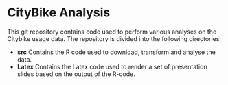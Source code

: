 # CityBike Analysis
This git repository contains code used to perform various analyses on the Citybike usage data.
The repository is divided into the following directories:
* **src** Contains the R code used to download, transform and analyse the data.
* **Latex** Contains the Latex code used to render a set of presentation slides based on the output of the R-code.
